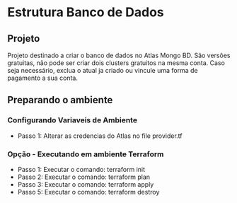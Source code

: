 # Estrutura Banco de Dados

## Projeto
Projeto destinado a criar o banco de dados no Atlas Mongo BD. São versões gratuitas, não pode ser criar dois clusters gratuitos na mesma conta. Caso seja necessário, exclua o atual ja criado ou vincule uma forma de pagamento a sua conta.


## Preparando o ambiente

### Configurando Variaveis de Ambiente
- Passo 1: Alterar as credencias do Atlas no file provider.tf

### Opção - Executando em ambiente Terraform
- Passo 1: Executar o comando: terraform init
- Passo 2: Executar o comando: terraform plan
- Passo 3: Executar o comando: terraform apply
- Passo 5: Executar o comando: terraform destroy
